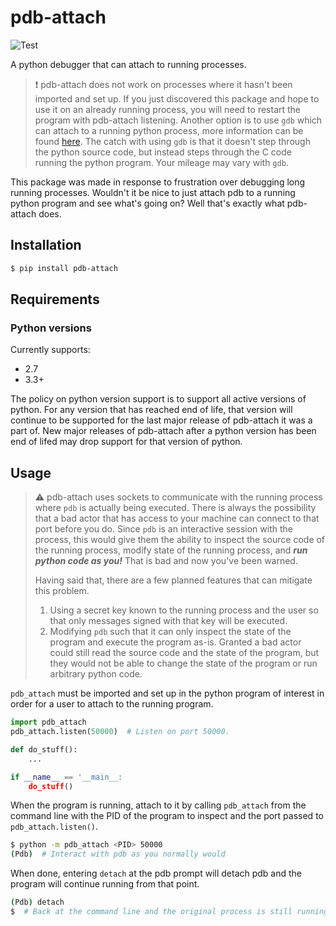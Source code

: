 # pdb-attach #

![Test](https://github.com/smitchell556/pdb-attach/workflows/Test/badge.svg)

A python debugger that can attach to running processes.

> :exclamation: pdb-attach does not work on processes where it hasn't been imported and set up. If you just discovered this package and hope to use it on an already running process, you will need to restart the program with pdb-attach listening. Another option is to use `gdb` which can attach to a running python process, more information can be found [here](https://wiki.python.org/moin/DebuggingWithGdb). The catch with using `gdb` is that it doesn't step through the python source code, but instead steps through the C code running the python program. Your mileage may vary with `gdb`.

This package was made in response to frustration over debugging long running processes. Wouldn't it be nice to just attach pdb to a running python program and see what's going on? Well that's exactly what pdb-attach does.

## Installation ##

```bash
$ pip install pdb-attach
```

## Requirements ##

### Python versions ###

Currently supports:

- 2.7
- 3.3+

The policy on python version support is to support all active versions of python. For any version that has reached end of life, that version will continue to be supported for the last major release of pdb-attach it was a part of. New major releases of pdb-attach after a python version has been end of lifed may drop support for that version of python.

## Usage ##

> :warning: pdb-attach uses sockets to communicate with the running process where `pdb` is actually being executed. There is always the possibility that a bad actor that has access to your machine can connect to that port before you do. Since `pdb` is an interactive session with the process, this would give them the ability to inspect the source code of the running process, modify state of the running process, and **_run python code as you!_** That is bad and now you've been warned.
>
> Having said that, there are a few planned features that can mitigate this problem.
> 1. Using a secret key known to the running process and the user so that only messages signed with that key will be executed.
> 1. Modifying `pdb` such that it can only inspect the state of the program and execute the program as-is. Granted a bad actor could still read the source code and the state of the program, but they would not be able to change the state of the program or run arbitrary python code.

`pdb_attach` must be imported and set up in the python program of interest in order for a user to attach to the running program.

```python
import pdb_attach
pdb_attach.listen(50000)  # Listen on port 50000.

def do_stuff():
    ...

if __name__ == '__main__:
    do_stuff()
```

When the program is running, attach to it by calling `pdb_attach` from the command line with the PID of the program to inspect and the port passed to `pdb_attach.listen()`.

```bash
$ python -m pdb_attach <PID> 50000
(Pdb)  # Interact with pdb as you normally would
```

When done, entering `detach` at the pdb prompt will detach pdb and the program will continue running from that point.

```bash
(Pdb) detach
$  # Back at the command line and the original process is still running!
```
